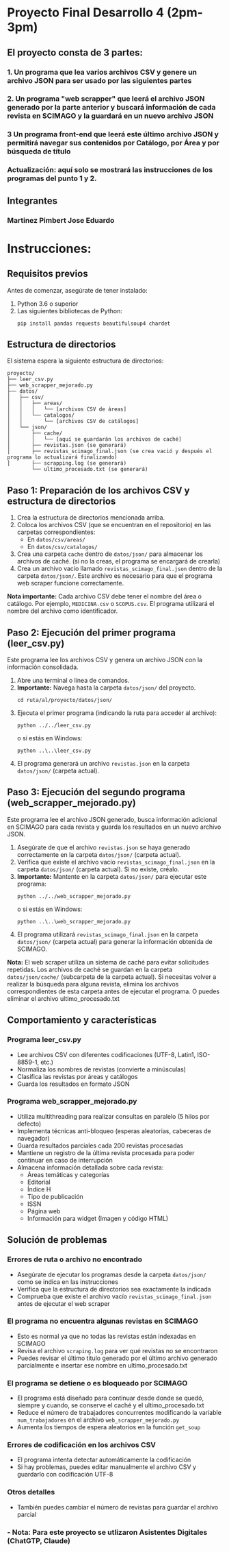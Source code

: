 # Proyecto Final Desarrollo 4 (2pm-3pm)
## El proyecto consta de 3 partes:
### 1. Un programa que lea varios archivos CSV y genere un archivo JSON para ser usado por las siguientes partes
### 2. Un programa "web scrapper" que leerá el archivo JSON generado por la parte anterior y buscará información de cada revista en SCIMAGO y la guardará en un nuevo archivo JSON
### 3 Un programa front-end que leerá este último archivo JSON y permitirá navegar sus contenidos por Catálogo, por Área y por búsqueda de título
### Actualización: aquí solo se mostrará las instrucciones de los programas del punto 1 y 2.
## Integrantes
### Martinez Pimbert Jose Eduardo

# Instrucciones:
## Requisitos previos

Antes de comenzar, asegúrate de tener instalado:

1. Python 3.6 o superior
2. Las siguientes bibliotecas de Python:
   ```
   pip install pandas requests beautifulsoup4 chardet
   ```

## Estructura de directorios

El sistema espera la siguiente estructura de directorios:

```
proyecto/
├── leer_csv.py
├── web_scrapper_mejorado.py
├── datos/
│   ├── csv/
│   │   ├── areas/
│   │   │   └── [archivos CSV de áreas]
│   │   └── catalogos/
│   │       └── [archivos CSV de catálogos]
│   └── json/
│       ├── cache/
│       │   └── [aquí se guardarán los archivos de caché]
│       ├── revistas.json (se generará)
│       ├── revistas_scimago_final.json (se crea vació y después el programa lo actualizará finalizando)
│   	├── scrapping.log (se generará)
   	    └── ultimo_procesado.txt (se generará)
```

## Paso 1: Preparación de los archivos CSV y estructura de directorios

1. Crea la estructura de directorios mencionada arriba.
2. Coloca los archivos CSV (que se encuentran en el repositorio) en las carpetas correspondientes:
   - En `datos/csv/areas/` 
   - En `datos/csv/catalogos/`
3. Crea una carpeta `cache` dentro de `datos/json/` para almacenar los archivos de caché.
(si no la creas, el programa se encargará de crearla)
4. Crea un archivo vacío llamado `revistas_scimago_final.json` dentro de la carpeta `datos/json/`. Este archivo es necesario para que el programa web scraper funcione correctamente.

**Nota importante:** Cada archivo CSV debe tener el nombre del área o catálogo. Por ejemplo, `MEDICINA.csv` o `SCOPUS.csv`. El programa utilizará el nombre del archivo como identificador.

## Paso 2: Ejecución del primer programa (leer_csv.py)

Este programa lee los archivos CSV y genera un archivo JSON con la información consolidada.

1. Abre una terminal o línea de comandos.
2. **Importante:** Navega hasta la carpeta `datos/json/` del proyecto.
   ```
   cd ruta/al/proyecto/datos/json/
   ```
3. Ejecuta el primer programa (indicando la ruta para acceder al archivo):
   ```
   python ../../leer_csv.py
   ```
   o si estás en Windows:
   ```
   python ..\..\leer_csv.py
   ```
4. El programa generará un archivo `revistas.json` en la carpeta `datos/json/` (carpeta actual).

## Paso 3: Ejecución del segundo programa (web_scrapper_mejorado.py)

Este programa lee el archivo JSON generado, busca información adicional en SCIMAGO para cada revista y guarda los resultados en un nuevo archivo JSON.

1. Asegúrate de que el archivo `revistas.json` se haya generado correctamente en la carpeta `datos/json/` (carpeta actual).
2. Verifica que existe el archivo vacío `revistas_scimago_final.json` en la carpeta `datos/json/` (carpeta actual). Si no existe, créalo.
3. **Importante:** Mantente en la carpeta `datos/json/` para ejecutar este programa:
   ```
   python ../../web_scrapper_mejorado.py
   ```
   o si estás en Windows:
   ```
   python ..\..\web_scrapper_mejorado.py
   ```
4. El programa utilizará `revistas_scimago_final.json` en la carpeta `datos/json/` (carpeta actual) para generar la información obtenida de SCIMAGO.

**Nota:** El web scraper utiliza un sistema de caché para evitar solicitudes repetidas. Los archivos de caché se guardan en la carpeta `datos/json/cache/` (subcarpeta de la carpeta actual). Si necesitas volver a realizar la búsqueda para alguna revista, elimina los archivos correspondientes de esta carpeta antes de ejecutar el programa. O puedes eliminar el archivo ultimo_procesado.txt

## Comportamiento y características

### Programa leer_csv.py

- Lee archivos CSV con diferentes codificaciones (UTF-8, Latin1, ISO-8859-1, etc.)
- Normaliza los nombres de revistas (convierte a minúsculas)
- Clasifica las revistas por áreas y catálogos
- Guarda los resultados en formato JSON

### Programa web_scrapper_mejorado.py

- Utiliza multithreading para realizar consultas en paralelo (5 hilos por defecto)
- Implementa técnicas anti-bloqueo (esperas aleatorias, cabeceras de navegador)
- Guarda resultados parciales cada 200 revistas procesadas
- Mantiene un registro de la última revista procesada para poder continuar en caso de interrupción
- Almacena información detallada sobre cada revista:
  - Áreas temáticas y categorías
  - Editorial
  - Índice H
  - Tipo de publicación
  - ISSN
  - Página web
  - Información para widget (Imagen y código HTML)

## Solución de problemas

### Errores de ruta o archivo no encontrado

- Asegúrate de ejecutar los programas desde la carpeta `datos/json/` como se indica en las instrucciones
- Verifica que la estructura de directorios sea exactamente la indicada
- Comprueba que existe el archivo vacío `revistas_scimago_final.json` antes de ejecutar el web scraper

### El programa no encuentra algunas revistas en SCIMAGO

- Esto es normal ya que no todas las revistas están indexadas en SCIMAGO
- Revisa el archivo `scraping.log` para ver qué revistas no se encontraron
- Puedes revisar el último titulo generado por el último archivo generado parcialmente e insertar ese nombre en ultimo_procesado.txt

### El programa se detiene o es bloqueado por SCIMAGO

- El programa está diseñado para continuar desde donde se quedó, siempre y cuando, se conserve el caché y el ultimo_procesado.txt
- Reduce el número de trabajadores concurrentes modificando la variable `num_trabajadores` en el archivo `web_scrapper_mejorado.py`
- Aumenta los tiempos de espera aleatorios en la función `get_soup`

### Errores de codificación en los archivos CSV

- El programa intenta detectar automáticamente la codificación
- Si hay problemas, puedes editar manualmente el archivo CSV y guardarlo con codificación UTF-8

### Otros detalles
- También puedes cambiar el número de revistas para guardar el archivo parcial 


### - Nota: Para este proyecto se utlizaron Asistentes Digitales (ChatGTP, Claude)